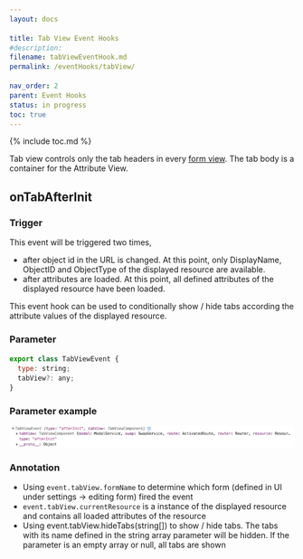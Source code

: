```yaml
---
layout: docs

title: Tab View Event Hooks
#description:
filename: tabViewEventHook.md
permalink: /eventHooks/tabView/

nav_order: 2
parent: Event Hooks
status: in progress
toc: true
---
```


{% include toc.md %}

Tab view controls only the tab headers in every [form view](/eventHooks/formView/). The tab body is a container for the Attribute View.

## onTabAfterInit

### Trigger

This event will be triggered two times,
- after object id in the URL is changed. At this point, only DisplayName, ObjectID and ObjectType of the displayed resource are available.
- after attributes are loaded. At this point, all defined attributes of the displayed resource have been loaded.

This event hook can be used to conditionally show / hide tabs according the attribute values of the displayed resource.

### Parameter

```js
export class TabViewEvent {
  type: string;
  tabView?: any;
}
```

### Parameter example

![tabviewevent.png](/img/tabviewevent-146feadd-5559-4792-999c-8def1c45006d.png)

### Annotation

- Using `event.tabView.formName` to determine which form (defined in UI under settings -> editing form) fired the event
- `event.tabView.currentResource` is a instance of the displayed resource and contains all loaded attributes of the resource
- Using event.tabView.hideTabs(string[]) to show / hide tabs. The tabs with its name defined in the string array parameter will be hidden. If the parameter is an empty array or null, all tabs are shown
